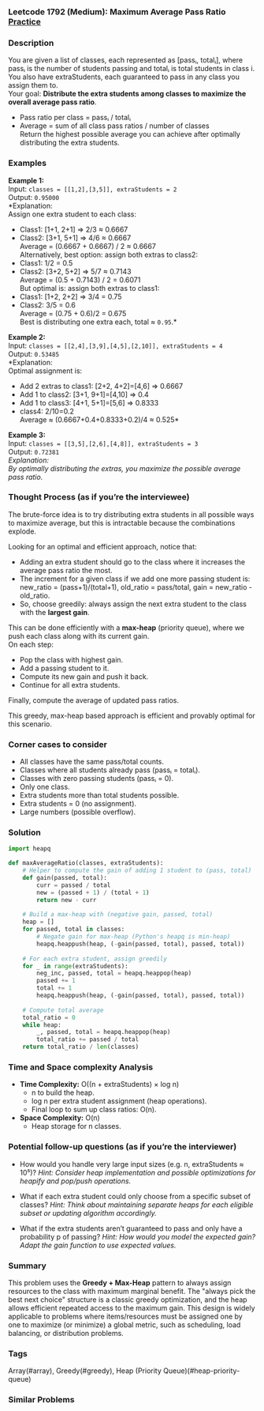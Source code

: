 ### Leetcode 1792 (Medium): Maximum Average Pass Ratio [Practice](https://leetcode.com/problems/maximum-average-pass-ratio)

### Description  
You are given a list of classes, each represented as [passᵢ, totalᵢ], where passᵢ is the number of students passing and totalᵢ is total students in class i. You also have extraStudents, each guaranteed to pass in any class you assign them to.  
Your goal: **Distribute the extra students among classes to maximize the overall average pass ratio**.  
- Pass ratio per class = passᵢ / totalᵢ  
- Average = sum of all class pass ratios / number of classes  
Return the highest possible average you can achieve after optimally distributing the extra students.

### Examples  

**Example 1:**  
Input: `classes = [[1,2],[3,5]], extraStudents = 2`  
Output: `0.95000`  
*Explanation:  
Assign one extra student to each class:  
- Class1: [1+1, 2+1] ⇒ 2/3 ≈ 0.6667  
- Class2: [3+1, 5+1] ⇒ 4/6 ≈ 0.6667  
Average = (0.6667 + 0.6667) / 2 ≈ 0.6667  
Alternatively, best option: assign both extras to class2:  
- Class1: 1/2 = 0.5  
- Class2: [3+2, 5+2] ⇒ 5/7 ≈ 0.7143  
Average = (0.5 + 0.7143) / 2 = 0.6071  
But optimal is: assign both extras to class1:  
- Class1: [1+2, 2+2] ⇒ 3/4 = 0.75  
- Class2: 3/5 = 0.6  
Average = (0.75 + 0.6)/2 = 0.675  
Best is distributing one extra each, total ≈ `0.95`.*

**Example 2:**  
Input: `classes = [[2,4],[3,9],[4,5],[2,10]], extraStudents = 4`  
Output: `0.53485`  
*Explanation:  
Optimal assignment is:  
- Add 2 extras to class1: [2+2, 4+2]=[4,6] ⇒ 0.6667  
- Add 1 to class2: [3+1, 9+1]=[4,10] ⇒ 0.4  
- Add 1 to class3: [4+1, 5+1]=[5,6] ⇒ 0.8333  
- class4: 2/10=0.2  
Average ≈ (0.6667+0.4+0.8333+0.2)/4 ≈ 0.525*

**Example 3:**  
Input: `classes = [[3,5],[2,6],[4,8]], extraStudents = 3`  
Output: `0.72381`  
*Explanation:  
By optimally distributing the extras, you maximize the possible average pass ratio.*

### Thought Process (as if you’re the interviewee)  
The brute-force idea is to try distributing extra students in all possible ways to maximize average, but this is intractable because the combinations explode.

Looking for an optimal and efficient approach, notice that:
- Adding an extra student should go to the class where it increases the average pass ratio the most.
- The increment for a given class if we add one more passing student is:  
  new_ratio = (pass+1)/(total+1), old_ratio = pass/total, gain = new_ratio - old_ratio.
- So, choose greedily: always assign the next extra student to the class with the **largest gain**.

This can be done efficiently with a **max-heap** (priority queue), where we push each class along with its current gain.  
On each step:
- Pop the class with highest gain.
- Add a passing student to it.
- Compute its new gain and push it back.
- Continue for all extra students.

Finally, compute the average of updated pass ratios.

This greedy, max-heap based approach is efficient and provably optimal for this scenario.

### Corner cases to consider  
- All classes have the same pass/total counts.
- Classes where all students already pass (passᵢ = totalᵢ).
- Classes with zero passing students (passᵢ = 0).
- Only one class.
- Extra students more than total students possible.
- Extra students = 0 (no assignment).
- Large numbers (possible overflow).

### Solution

```python
import heapq

def maxAverageRatio(classes, extraStudents):
    # Helper to compute the gain of adding 1 student to (pass, total)
    def gain(passed, total):
        curr = passed / total
        new = (passed + 1) / (total + 1)
        return new - curr
    
    # Build a max-heap with (negative gain, passed, total)
    heap = []
    for passed, total in classes:
        # Negate gain for max-heap (Python's heapq is min-heap)
        heapq.heappush(heap, (-gain(passed, total), passed, total))
    
    # For each extra student, assign greedily
    for _ in range(extraStudents):
        neg_inc, passed, total = heapq.heappop(heap)
        passed += 1
        total += 1
        heapq.heappush(heap, (-gain(passed, total), passed, total))
    
    # Compute total average
    total_ratio = 0
    while heap:
        _, passed, total = heapq.heappop(heap)
        total_ratio += passed / total
    return total_ratio / len(classes)
```

### Time and Space complexity Analysis  

- **Time Complexity:** O((n + extraStudents) × log n)  
  - n to build the heap.
  - log n per extra student assignment (heap operations).
  - Final loop to sum up class ratios: O(n).
- **Space Complexity:** O(n)  
  - Heap storage for n classes.

### Potential follow-up questions (as if you’re the interviewer)  

- How would you handle very large input sizes (e.g. n, extraStudents ≈ 10⁵)?
  *Hint: Consider heap implementation and possible optimizations for heapify and pop/push operations.*

- What if each extra student could only choose from a specific subset of classes?
  *Hint: Think about maintaining separate heaps for each eligible subset or updating algorithm accordingly.*

- What if the extra students aren’t guaranteed to pass and only have a probability p of passing?
  *Hint: How would you model the expected gain? Adapt the gain function to use expected values.*

### Summary
This problem uses the **Greedy + Max-Heap** pattern to always assign resources to the class with maximum marginal benefit. The "always pick the best next choice" structure is a classic greedy optimization, and the heap allows efficient repeated access to the maximum gain. This design is widely applicable to problems where items/resources must be assigned one by one to maximize (or minimize) a global metric, such as scheduling, load balancing, or distribution problems.

### Tags
Array(#array), Greedy(#greedy), Heap (Priority Queue)(#heap-priority-queue)

### Similar Problems
